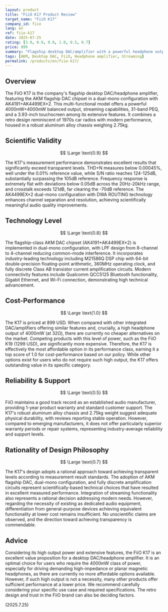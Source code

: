 ```yaml
---
layout: product
title: "FiiO K17 Product Review"
target_name: "FiiO K17"
company_id: fiio
lang: en
ref: fiio-k17
date: 2025-07-25
rating: [3.9, 0.9, 0.8, 1.0, 0.5, 0.7]
price: 899
summary: "Flagship desktop DAC/amplifier with a powerful headphone output. It combines excellent measurement performance with outstanding cost-performance in its class."
tags: [AKM, Desktop DAC, FiiO, Headphone amplifier, Streaming]
permalink: /products/en/fiio-k17/
---
```

## Overview

The FiiO K17 is the company's flagship desktop DAC/headphone amplifier, featuring the AKM flagship DAC chipset in a dual-mono configuration with AK4191+AK4499EX×2. This multi-functional model offers a powerful 4000mW+4000mW balanced output, streaming capabilities, 31-band PEQ, and a 3.93-inch touchscreen among its extensive features. It combines a retro design reminiscent of 1970s car radios with modern performance, housed in a robust aluminum alloy chassis weighing 2.75kg.

## Scientific Validity

$$ \Large \text{0.9} $$

The K17's measurement performance demonstrates excellent results that significantly exceed transparent levels. THD+N measures below 0.00045%, well under the 0.01% reference value, while S/N ratio reaches 124-125dB, substantially surpassing the 105dB reference. Frequency response is extremely flat with deviations below 0.05dB across the 20Hz-20kHz range, and crosstalk exceeds 121dB, far clearing the -70dB reference. The AK4499EX×2 dual-mono configuration with DWA ROUTING technology enhances channel separation and resolution, achieving scientifically meaningful audio quality improvements.

## Technology Level

$$ \Large \text{0.8} $$

The flagship-class AKM DAC chipset (AK4191+AK4499EX×2) is implemented in dual-mono configuration, with LPF design from 8-channel to 4-channel reducing common-mode interference. It incorporates industry-leading technology including M21586Q DSP chip with 64-bit double-precision floating-point arithmetic, 360MHz operating clock, and fully discrete Class AB transistor current amplification circuits. Modern connectivity features include Qualcomm QCC5125 Bluetooth functionality, Gigabit Ethernet, and Wi-Fi connection, demonstrating high technical advancement.

## Cost-Performance

$$ \Large \text{1.0} $$

The K17 is priced at 899 USD. When compared with other integrated DAC/amplifiers offering similar features and, crucially, a high headphone output of 4000mW (at 32Ω), there are currently no cheaper alternatives on the market. Competing products with this level of power, such as the FiiO K19 (1299 USD), are significantly more expensive. Therefore, the K17 is effectively the most affordable option in its performance class, earning it a top score of 1.0 for cost-performance based on our policy. While other options exist for users who do not require such high output, the K17 offers outstanding value in its specific category.

## Reliability & Support

$$ \Large \text{0.5} $$

FiiO maintains a good track record as an established audio manufacturer, providing 1-year product warranty and standard customer support. The K17's robust aluminum alloy chassis and 2.75kg weight suggest adequate physical durability, with reviews reporting stable operation. However, compared to emerging manufacturers, it does not offer particularly superior warranty periods or repair systems, representing industry-average reliability and support levels.

## Rationality of Design Philosophy

$$ \Large \text{0.7} $$

The K17's design adopts a rational approach toward achieving transparent levels according to measurement result standards. The adoption of AKM flagship DAC, dual-mono configuration, and fully discrete amplification circuits represent scientifically-based technical choices that have resulted in excellent measured performance. Integration of streaming functionality also represents a rational decision addressing modern needs. However, regarding the necessity of existing as dedicated audio equipment, differentiation from general-purpose devices achieving equivalent functionality at lower cost remains insufficient. No unscientific claims are observed, and the direction toward achieving transparency is commendable.

## Advice

Considering its high output power and extensive features, the FiiO K17 is an excellent value proposition for a desktop DAC/headphone amplifier. It is an optimal choice for users who require the 4000mW class of power, especially for driving demanding high-impedance or planar magnetic headphones, as there are currently no more affordable options available. However, if such high output is not a necessity, many other products offer sufficient performance at a lower price. We recommend carefully considering your specific use case and required specifications. The retro design and trust in the FiiO brand can also be deciding factors.

(2025.7.25)
